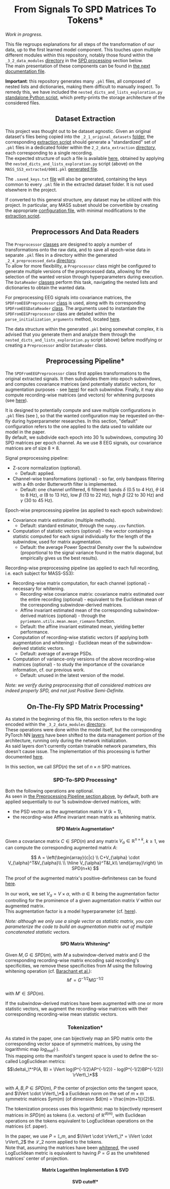 <h1 style="text-align: center;">From Signals To SPD Matrices To Tokens*</h1>

*Work in progress.*

This file regroups explanations for all steps of the transformation of our data, up to the first learned model
component.
This touches upon multiple different modules within this repository, notably those found within the `_3_2_data_modules`
[directory](../../_3_data_management/_3_2_data_modules) in the [SPD processing](#dataset_processing) section
below.  
The main presentation of these components can be found in [the next documentation file](./3%20-%20Formatting%20The%20Model%20Inputs.md).

**Important**: this repository generates many `.pkl` files, all composed of nested lists and dictionaries, making them
difficult to manually inspect. To remedy this, we have included  the `nested_dicts_and_lists_exploration.py`
[standalone Python script](../standalone_tests/nested_dicts_and_lists_exploration.py), which pretty-prints the storage
architecture of the considered files.

<h2 style="text-align: center;">Dataset Extraction</h2>

This project was thought out to be dataset agnostic. Given an original dataset's files being copied into the
`_2_1_original_datasets` [folder](../../_2_data_preprocessing/_2_1_original_datasets), the corresponding
[extraction script](../../_2_data_preprocessing/_2_2_data_extraction/_extraction_scripts) should generate a
"standardized" set of `.pkl` files in a dedicated folder within the `2_2_data_extraction`
[directory](../../_2_data_preprocessing/_2_2_data_extraction), each corresponding to a single recording.  
The expected structure of such a file is available [here](./extras/MASS_SS3_extracted%20-%20pretty-print%20of%20the%20structure%20of%20the%20recording%200001%20pkl%20file.txt),
obtained by applying the `nested_dicts_and_lists_exploration.py` script (above) on the `MASS_SS3_extracted/0001.pkl`
[generated file](../../_2_data_preprocessing/_2_2_data_extraction/MASS_SS3_extracted/0001.pkl).

The `.saved_keys.txt` [file](../../_2_data_preprocessing/_2_2_data_extraction/MASS_SS3_extracted/.saved_keys.txt) will
also be generated, containing the keys common to every `.pkl` file in the extracted dataset folder. It is not used
elsewhere in the project.

If converted to this general structure, any dataset may be utilized with this project. In particular, any MASS subset
should be convertible by creating the appropriate [configuration file](../../_1_configs/_1_z_miscellaneous/dataset_extraction),
with minimal modifications to the 
[extraction script](../../_2_data_preprocessing/_2_2_data_extraction/_extraction_scripts/MASS_extraction.py).

<h2 style="text-align: center;">Preprocessors And Data Readers</h2>

The `Preprocessor` [classes](../../_2_data_preprocessing/_2_3_preprocessors) are designed to apply a number of
transformations onto the raw data, and to save all epoch-wise data in separate `.pkl` files in a directory within the
generated `_2_4_preprocessed_data` [directory](../../_2_data_preprocessing/_2_4_preprocessed_data).  
To allow for more flexibility, a `Preprocessor` class might be configured to generate multiple versions of the
preprocessed data, allowing for the selection of the wanted version through hyperparameters during execution. The
`DataReader` [classes](../../_3_data_management/_3_1_data_readers) perform this task, navigating the nested lists and
dictionaries to obtain the wanted data.

For preprocessing EEG signals into covariance matrices, the `SPDFromEEGPreprocessor`
[class](../../_2_data_preprocessing/_2_3_preprocessors/SPD_matrices_from_EEG_signals/SPDFromEEGPreprocessor.py)
is used, along with its corresponding `SPDFromEEGDataReader`
[class](../../_3_data_management/_3_1_data_readers/SPD_matrices_from_EEG_signals/SPDFromEEGDataReader.py).
The arguments used to instantiate the `SPDFromEEGPreprocessor` class are detailed within the
`parse_initialization_arguments` method, located
[here](../../_2_data_preprocessing/_2_3_preprocessors/SPD_matrices_from_EEG_signals/SPDFromEEGPreprocessor.py).

The data structure within the generated `.pkl` being somewhat complex, it is advised that you generate them and analyze
them through the `nested_dicts_and_lists_exploration.py` script (above) before modifying or creating a `Preprocessor`
and/or `DataReader` class.

<h2 id="preprocessing" style="text-align: center;">Preprocessing Pipeline*</h2>

The `SPDFromEEGPreprocessor` class first applies transformations to the original extracted signals. It then subdivides
them into epoch subwindows, and computes covariance matrices (and potentially statistic vectors, for augmentation
purposes - see [here](#augmentation)) for each subwindow.
Finally, it may also compute recording-wise matrices (and vectors) for whitening purposes (see 
[here](#whitening)).

It is designed to potentially compute and save multiple configurations in `.pkl` files (see ), so that the wanted configuration may be
requested on-the-fly during hyperparameter researches.
In this section, "default" configuration refers to the one applied to the data used to validate our model in the paper.  
By default, we subdivide each epoch into 30 1s subwindows, computing 30 SPD matrices per epoch channel.
As we use 8 EEG signals, our covariance matrices are of size 8 $\times$ 8.

Signal preprocessing pipeline:
- Z-score normalization (optional).
  - Default: applied.
- Channel-wise transformations (optional) - so far, only bandpass filtering with a 4th order Butterworth filter is
implemented.
  - Default: one channel unfiltered, 6 filtered: bands $\delta$ (0.5 to 4 Hz), $\theta$ (4 to 8 Hz),
  $\alpha$ (8 to 13 Hz), low $\beta$ (13 to 22 Hz), high $\beta$ (22 to 30 Hz) and $\gamma$ (30 to 45 Hz).

Epoch-wise preprocessing pipeline (as applied to each epoch subwindow):
- Covariance matrix estimation (multiple methods).
  - Default: standard estimator, through the `numpy.cov` function.
- Computation of statistic vectors (optional) - the vector containing a statistic computed for each signal individually
for the length of the subwindow, used for matrix augmentation.
  - Default: the average Power Spectral Density over the 1s subwindow (proportional to the signal variance found in
  the matrix diagonal, but empirically gives us the best results).

Recording-wise preprocessing pipeline (as applied to each full recording, i.e. each subject for MASS-SS3):
- Recording-wise matrix computation, for each channel (optional) - necessary for whitening.
  - Recording-wise covariance matrix: covariance matrix estimated over the entire recording (optional) - equivalent to
  the Euclidean mean of the corresponding subwindow-derived matrices.
  - Affine invariant estimated mean of the corresponding subwindow-derived matrices (optional) - through the
  `pyriemann.utils.mean.mean_riemann` function.
  - Default: the affine invariant estimated mean, yielding better performance.
- Computation of recording-wise statistic vectors (if applying both augmentation and whitening) - Euclidean mean of the
subwindow-derived statistic vectors.
  - Default: average of average PSDs.
- Computation of variance-only versions of the above recording-wise matrices (optional) - to study the importance of 
the covariance information, cf. our previous work.
  - Default: unused in the latest version of the model.

*Note: we verify during preprocessing that all considered matrices are indeed properly SPD, and not just Positive
Semi-Definite.*

<h2 id="dataset_processing" style="text-align: center;">On-The-Fly SPD Matrix Processing*</h2>

As stated in the beginning of this file, this section refers to the logic encoded within the `_3_2_data_modules`
[directory](../../_3_data_management/_3_2_data_modules).  
These operations were done within the model itself, but the corresponding PyTorch NN
[layers](../../_3_data_management/_3_2_data_modules/SPD_matrices_from_EEG_signals/layers) have been shifted to the data
management portion of the architecture, running only during the network initialization.  
As said layers don't currently contain trainable network parameters, this doesn't cause issue.
The implementation of this processing is further documented [here](./3%20-%20Formatting%20The%20Model%20Inputs.md).

In this section, we call $SPD(n)$ the set of $n \times n$ SPD matrices.

<h3 id="spd_processing" style="text-align: center;">SPD-To-SPD Processing*</h3>

Both the following operations are optional.  
As seen in [the Preprocessing Pipeline section above](#preprocessing), by
default, both are applied sequentially to our 1s subwindow-derived matrices, with:
- the PSD vector as the augmentation matrix $V$ ($k$ = 1),
- the recording-wise Affine invariant mean matrix as whitening matrix.

<h4 id="augmentation" style="text-align: center;">SPD Matrix Augmentation*</h4>

Given a covariance matrix $C \in SPD(n)$ and any matrix $V_{\alpha} \in \mathbb{R}^{n \times k}$, $k \geq 1$, we can
compute the corresponding augmented matrix $A$:

$$
A = \left(\begin{array}{c|c}
    \\
    C+V_{\alpha} \cdot V_{\alpha}^T&V_{\alpha}\\
    \\
    \hline
    V_{\alpha}^T&I_k\\
    \end{array}\right)
\in SPD(n+k)
$$

The proof of the augmented matrix's positive-definiteness can be found [here](./extras/Proof%20of%20Post-Augmentation%20Positive-Definiteness.pdf).

In our work, we set $V_{\alpha} = V \times \alpha$, with $\alpha \in \mathbb{R}$ being the augmentation factor
controlling for the prominence of a given augmentation matrix $V$ within our augmented matrix.  
This augmentation factor is a model hyperparameter (cf. [here](./3%20-%20Formatting%20The%20Model%20Inputs.md)).

*Note: although we only use a single vector as statistic matrix, you can parameterize the code to build an augmentation
matrix out of multiple concatenated statistic vectors.*

<h4 id="whitening" style="text-align: center;">SPD Matrix Whitening*</h4>

Given $M, G \in SPD(m)$, with $M$ a subwindow-derived matrix and $G$ the corresponding recording-wise matrix encoding
said recording's specificities, we remove these specificities from $M$ using the following whitening operation (cf.
[Barachant et al.](https://doi.org/10.1016/j.neucom.2012.12.039)):  
$$M' = G^{-1/2} M G^{-1/2}$$  
with $M' \in SPD(m)$.

If the subwindow-derived matrices have been augmented with one or more statistic vectors, we augment the recording-wise
matrices with their corresponding recording-wise mean statistic vectors.

<h3 id="tokenization" style="text-align: center;">Tokenization*</h3>

As stated in the paper, one can bijectively map an SPD matrix onto the corresponding vector space of symmetric matrices,
by using the logarithmic map $log_{mat}(\cdot)$.  
This mapping onto the manifold's tangent space is used to define the so-called LogEuclidean metrics:  
$$\delta\_\*^P(A, B) =  \lVert log(P^{-1/2}AP^{-1/2}) - log(P^{-1/2}BP^{-1/2}) \rVert\_\*$$  
with $A, B, P \in SPD(m)$, $P$ the center of projection onto the tangent space, and $\lVert \cdot \rVert\_\*$ a Euclidean
norm on the set of $m \times m$ symmetric matrices $Sym(m)$ (of dimension $d(m) = \frac{m(m+1)}{2}$).

The tokenization process uses this logarithmic map to bijectively represent matrices in $SPD(m)$ as tokens (i.e.
vectors) of $\mathbb{R}^{d(m)}$, with Euclidean operations on the tokens equivalent to LogEuclidean operations on the
matrices (cf. paper).

In the paper, we use $P = \mathbb{I}\_m$, and $\lVert \cdot \rVert\_\* = \lVert \cdot \rVert\_2$ the $\mathcal{L}\_2$ norm
applied to the tokens.  
Note that, assuming the matrices have been [whitened](#whitening), the used LogEuclidean metric is equivalent to having
$P =  G$ as the unwhitened matrices' center of projection.

<h4 id="svd" style="text-align: center;">Matrix Logarithm Implementation & SVD</h4>

<h4 id="cutoff" style="text-align: center;">SVD cutoff*</h4>

[//]: # (Cutoff)






